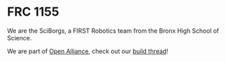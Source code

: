 # FRC 1155

We are the SciBorgs, a FIRST Robotics team from the Bronx High School of Science.

We are part of [Open Alliance](https://www.theopenalliance.com/), check out our [build thread](https://www.chiefdelphi.com/t/frc-1155-the-sciborgs-2025-build-thread-open-alliance/474708)!
